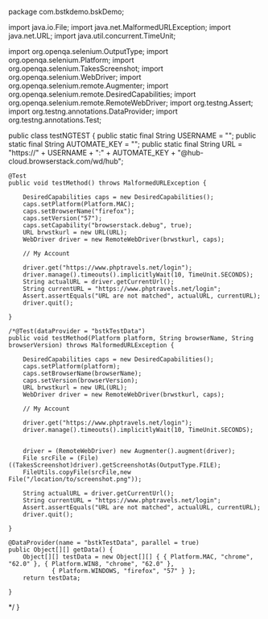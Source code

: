 package com.bstkdemo.bskDemo;

import java.io.File;
import java.net.MalformedURLException;
import java.net.URL;
import java.util.concurrent.TimeUnit;

import org.openqa.selenium.OutputType;
import org.openqa.selenium.Platform;
import org.openqa.selenium.TakesScreenshot;
import org.openqa.selenium.WebDriver;
import org.openqa.selenium.remote.Augmenter;
import org.openqa.selenium.remote.DesiredCapabilities;
import org.openqa.selenium.remote.RemoteWebDriver;
import org.testng.Assert;
import org.testng.annotations.DataProvider;
import org.testng.annotations.Test;

public class testNGTEST {
	public static final String USERNAME = "";
	public static final String AUTOMATE_KEY = "";
	public static final String URL = "https://" + USERNAME + ":" + AUTOMATE_KEY + "@hub-cloud.browserstack.com/wd/hub";

	@Test
	public void testMethod() throws MalformedURLException {

		DesiredCapabilities caps = new DesiredCapabilities();
		caps.setPlatform(Platform.MAC);
		caps.setBrowserName("firefox");
		caps.setVersion("57");
		caps.setCapability("browserstack.debug", true);
		URL brwstkurl = new URL(URL);
		WebDriver driver = new RemoteWebDriver(brwstkurl, caps);

		// My Account

		driver.get("https://www.phptravels.net/login");
		driver.manage().timeouts().implicitlyWait(10, TimeUnit.SECONDS);
		String actualURL = driver.getCurrentUrl();
		String currentURL = "https://www.phptravels.net/login";
		Assert.assertEquals("URL are not matched", actualURL, currentURL);
		driver.quit();

	}

	/*@Test(dataProvider = "bstkTestData")
	public void testMethod(Platform platform, String browserName, String browserVersion) throws MalformedURLException {

		DesiredCapabilities caps = new DesiredCapabilities();
		caps.setPlatform(platform);
		caps.setBrowserName(browserName);
		caps.setVersion(browserVersion);
		URL brwstkurl = new URL(URL);
		WebDriver driver = new RemoteWebDriver(brwstkurl, caps);

		// My Account

		driver.get("https://www.phptravels.net/login");
		driver.manage().timeouts().implicitlyWait(10, TimeUnit.SECONDS);
		
		
		driver = (RemoteWebDriver) new Augmenter().augment(driver);
		File srcFile = (File) ((TakesScreenshot)driver).getScreenshotAs(OutputType.FILE);
		FileUtils.copyFile(srcFile,new File("/location/to/screenshot.png"));
		
		String actualURL = driver.getCurrentUrl();
		String currentURL = "https://www.phptravels.net/login";
		Assert.assertEquals("URL are not matched", actualURL, currentURL);
		driver.quit();

	}

	@DataProvider(name = "bstkTestData", parallel = true)
	public Object[][] getData() {
		Object[][] testData = new Object[][] { { Platform.MAC, "chrome", "62.0" }, { Platform.WIN8, "chrome", "62.0" },
				{ Platform.WINDOWS, "firefox", "57" } };
		return testData;

	}
*/
}
